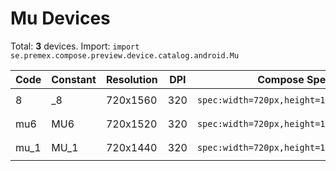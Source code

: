 # Mu Devices

Total: **3** devices. Import: `import se.premex.compose.preview.device.catalog.android.Mu`

| Code | Constant | Resolution | DPI | Compose Spec | Preview Usage |
|------|----------|------------|-----|-------------|---------------|
| 8 | _8 | 720x1560 | 320 | `spec:width=720px,height=1560px,dpi=320` | `@Preview(device = Mu._8)` |
| mu6 | MU6 | 720x1520 | 320 | `spec:width=720px,height=1520px,dpi=320` | `@Preview(device = Mu.MU6)` |
| mu_1 | MU_1 | 720x1440 | 320 | `spec:width=720px,height=1440px,dpi=320` | `@Preview(device = Mu.MU_1)` |

<!-- Generated automatically. Do not edit manually. -->
